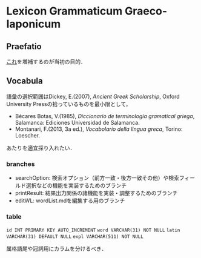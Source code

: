 # Lexicon Grammaticum Graeco-Iaponicum

## Praefatio
[これ](https://www.stromateis.info/zib/gramm_term.html)を増補するのが当初の目的．

## Vocabula
語彙の選択範囲はDickey, E.(2007), *Ancient Greek Scholarship*, Oxford University Pressの拾っているものを最小限として，

- Bécares Botas, V.(1985), *Diccionario de terminología gramatical griega*, Salamanca: Ediciones Universidad de Salamanca.
- Montanari, F.(2013, 3a ed.), *Vocabolario della lingua greca*, Torino: Loescher.

あたりを適宜採り入れたい．

### branches

- searchOption: 検索オプション（前方一致・後方一致その他）や検索フィールド選択などの機能を実装するためのブランチ
- printResult: 結果出力関係の諸機能を実装・調整するためのブランチ
- editWL: wordList.mdを編集する用のブランチ

### table
`id INT PRIMARY KEY AUTO_INCREMENT`
`word VARCHAR(31) NOT NULL` 
`latin VARCHAR(31) DEFAULT NULL`
`expl VARCHAR(511) NOT NULL`

属格語尾や冠詞用にカラムを分けるべき．